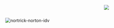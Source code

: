 ㅤ  ㅤ ㅤ  ㅤ ㅤ ㅤ   ㅤ  ㅤ  ㅤ  ㅤ  ㅤ  ㅤ  ㅤ  ㅤ  ㅤ  ㅤ  ㅤ  ㅤ  ㅤ  ㅤ  ㅤ  ㅤ   ![](https://komarev.com/ghpvc/?username=your-bunnidollz&color=fabec8&style=for-the-badge&label=✦
)
ㅤ  ㅤ ㅤ  ㅤ ㅤ ㅤ   ㅤ  ㅤ  ㅤ  ㅤ  ㅤ  ㅤ  ㅤ  ㅤ  ㅤ  ㅤ  ㅤ  ㅤ  ㅤ  ㅤ  ㅤ  ㅤ   ㅤ  ㅤ ㅤ  ㅤ ㅤ ㅤ   ㅤㅤㅤㅤㅤㅤㅤㅤㅤㅤㅤㅤ  ㅤ  ㅤ  ![nortrick-norton-idv](https://github.com/user-attachments/assets/ec2b6db9-582e-4579-840f-1bf7fad4de4f)

